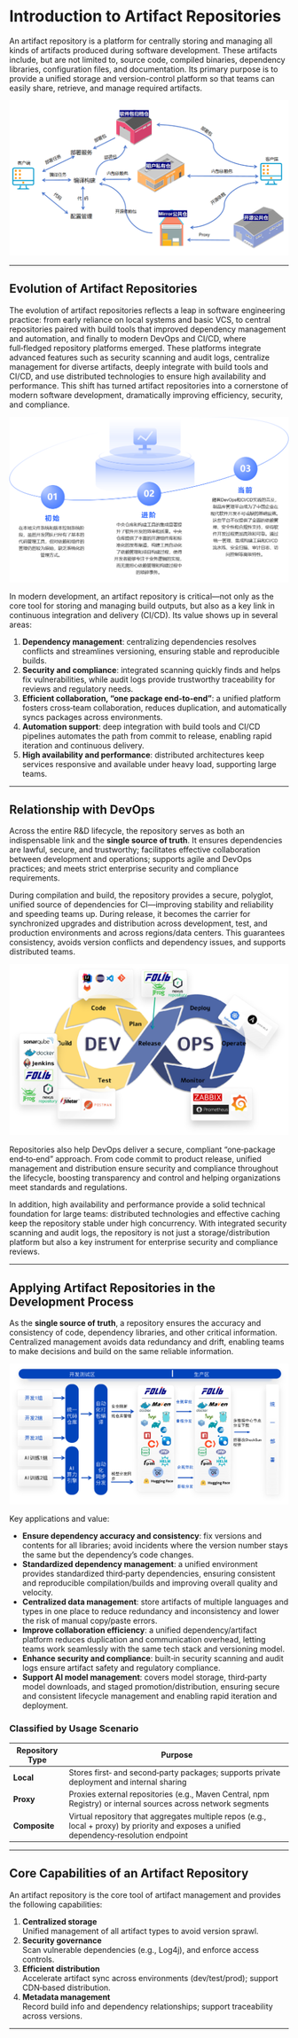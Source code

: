 # Introduction to Artifact Repositories

An artifact repository is a platform for centrally storing and managing all kinds of artifacts produced during software development. These artifacts include, but are not limited to, source code, compiled binaries, dependency libraries, configuration files, and documentation. Its primary purpose is to provide a unified storage and version-control platform so that teams can easily share, retrieve, and manage required artifacts.

![library-intro](library-intro.2178cc5b.png)

---

## Evolution of Artifact Repositories

The evolution of artifact repositories reflects a leap in software engineering practice: from early reliance on local systems and basic VCS, to central repositories paired with build tools that improved dependency management and automation, and finally to modern DevOps and CI/CD, where full‑fledged repository platforms emerged. These platforms integrate advanced features such as security scanning and audit logs, centralize management for diverse artifacts, deeply integrate with build tools and CI/CD, and use distributed technologies to ensure high availability and performance. This shift has turned artifact repositories into a cornerstone of modern software development, dramatically improving efficiency, security, and compliance.

![history](history.77d980b0.png)

In modern development, an artifact repository is critical—not only as the core tool for storing and managing build outputs, but also as a key link in continuous integration and delivery (CI/CD). Its value shows up in several areas:

1. **Dependency management**: centralizing dependencies resolves conflicts and streamlines versioning, ensuring stable and reproducible builds.
2. **Security and compliance**: integrated scanning quickly finds and helps fix vulnerabilities, while audit logs provide trustworthy traceability for reviews and regulatory needs.
3. **Efficient collaboration, “one package end‑to‑end”**: a unified platform fosters cross‑team collaboration, reduces duplication, and automatically syncs packages across environments.
4. **Automation support**: deep integration with build tools and CI/CD pipelines automates the path from commit to release, enabling rapid iteration and continuous delivery.
5. **High availability and performance**: distributed architectures keep services responsive and available under heavy load, supporting large teams.

---

## Relationship with DevOps

Across the entire R&D lifecycle, the repository serves as both an indispensable link and the **single source of truth**. It ensures dependencies are lawful, secure, and trustworthy; facilitates effective collaboration between development and operations; supports agile and DevOps practices; and meets strict enterprise security and compliance requirements.

During compilation and build, the repository provides a secure, polyglot, unified source of dependencies for CI—improving stability and reliability and speeding teams up. During release, it becomes the carrier for synchronized upgrades and distribution across development, test, and production environments and across regions/data centers. This guarantees consistency, avoids version conflicts and dependency issues, and supports distributed teams.

![relationship](relationship.61451a53.png)

Repositories also help DevOps deliver a secure, compliant “one‑package end‑to‑end” approach. From code commit to product release, unified management and distribution ensure security and compliance throughout the lifecycle, boosting transparency and control and helping organizations meet standards and regulations.

In addition, high availability and performance provide a solid technical foundation for large teams: distributed technologies and effective caching keep the repository stable under high concurrency. With integrated security scanning and audit logs, the repository is not just a storage/distribution platform but also a key instrument for enterprise security and compliance reviews.

---

## Applying Artifact Repositories in the Development Process

As the **single source of truth**, a repository ensures the accuracy and consistency of code, dependency libraries, and other critical information. Centralized management avoids data redundancy and drift, enabling teams to make decisions and build on the same reliable information.

![apply](apply.4ddb2ec2.png)

Key applications and value:

- **Ensure dependency accuracy and consistency**: fix versions and contents for all libraries; avoid incidents where the version number stays the same but the dependency’s code changes.
- **Standardized dependency management**: a unified environment provides standardized third‑party dependencies, ensuring consistent and reproducible compilation/builds and improving overall quality and velocity.
- **Centralized data management**: store artifacts of multiple languages and types in one place to reduce redundancy and inconsistency and lower the risk of manual copy/paste errors.
- **Improve collaboration efficiency**: a unified dependency/artifact platform reduces duplication and communication overhead, letting teams work seamlessly with the same tech stack and versioning model.
- **Enhance security and compliance**: built‑in security scanning and audit logs ensure artifact safety and regulatory compliance.
- **Support AI model management**: covers model storage, third‑party model downloads, and staged promotion/distribution, ensuring secure and consistent lifecycle management and enabling rapid iteration and deployment.

### Classified by Usage Scenario

| Repository Type  | Purpose |
|------------------|---------|
| **Local**        | Stores first‑ and second‑party packages; supports private deployment and internal sharing |
| **Proxy**        | Proxies external repositories (e.g., Maven Central, npm Registry) or internal sources across network segments |
| **Composite**    | Virtual repository that aggregates multiple repos (e.g., local + proxy) by priority and exposes a unified dependency‑resolution endpoint |

---

## Core Capabilities of an Artifact Repository

An artifact repository is the core tool of artifact management and provides the following capabilities:

1. **Centralized storage**  
   Unified management of all artifact types to avoid version sprawl.
2. **Security governance**  
   Scan vulnerable dependencies (e.g., Log4j), and enforce access controls.
3. **Efficient distribution**  
   Accelerate artifact sync across environments (dev/test/prod); support CDN‑based distribution.
4. **Metadata management**  
   Record build info and dependency relationships; support traceability across versions.

---
